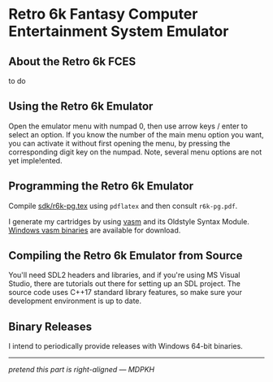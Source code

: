 # Retro 6k Fantasy Computer Entertainment System Emulator

## About the Retro 6k FCES

to do

## Using the Retro 6k Emulator

Open the emulator menu with numpad 0, then use arrow keys / enter to select an option. If you know the number of the main menu option you want, you can activate it without first opening the menu, by pressing the corresponding digit key on the numpad. Note, several menu options are not yet imple!ented.

## Programming the Retro 6k Emulator

Compile [sdk/r6k-pg.tex](sdk/r6k-pg.tex) using `pdflatex` and then consult `r6k-pg.pdf`.

I generate my cartridges by using [vasm](http://sun.hasenbraten.de/vasm/index.php?view=main) and its Oldstyle Syntax Module. [Windows vasm binaries](https://www.chibiakumas.com/z80/vasm.php) are available for download.

## Compiling the Retro 6k Emulator from Source

You'll need SDL2 headers and libraries, and if you're using MS Visual Studio, there are tutorials out there for setting up an SDL project. The source code uses C++17 standard library features, so make sure your development environment is up to date.

## Binary Releases

I intend to periodically provide releases with Windows 64-bit binaries. 

---

*pretend this part is right-aligned — MDPKH*
